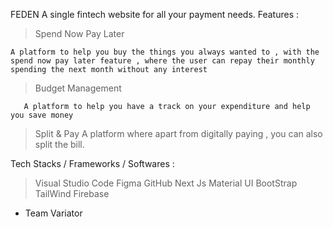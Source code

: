 FEDEN 
A single fintech website for all your payment needs.
Features :
> Spend Now Pay Later 
    
    A platform to help you buy the things you always wanted to , with the spend now pay later feature , where the user can repay their monthly spending the next month without any interest
> Budget Management


       A platform to help you have a track on your expenditure and help you save money
>	Split & Pay
       A platform where apart from digitally paying , you can also split the bill.

Tech Stacks / Frameworks / Softwares :
> Visual Studio Code
>	Figma
>	GitHub
>	Next Js
>	Material UI
>	BootStrap
>	TailWind
>	Firebase

-	Team Variator


